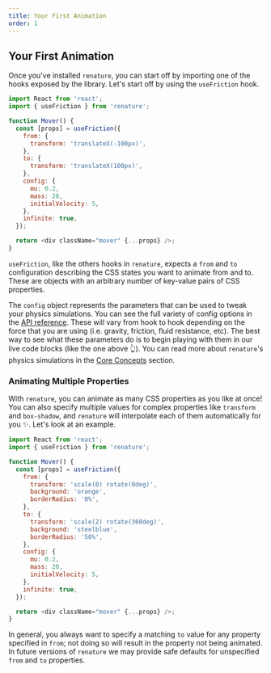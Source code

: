 ```yaml
---
title: Your First Animation
order: 1
---
```


## Your First Animation

Once you've installed `renature`, you can start off by importing one of the hooks exposed by the library. Let's start off by using the `useFriction` hook.

```js live=true
import React from 'react';
import { useFriction } from 'renature';

function Mover() {
  const [props] = useFriction({
    from: {
      transform: 'translateX(-100px)',
    },
    to: {
      transform: 'translateX(100px)',
    },
    config: {
      mu: 0.2,
      mass: 20,
      initialVelocity: 5,
    },
    infinite: true,
  });

  return <div className="mover" {...props} />;
}
```

`useFriction`, like the others hooks in `renature`, expects a `from` and `to` configuration describing the CSS states you want to animate from and to. These are objects with an arbitrary number of key-value pairs of CSS properties.

The `config` object represents the parameters that can be used to tweak your physics simulations. You can see the full variety of config options in the [API reference](../api.md#config). These will vary from hook to hook depending on the force that you are using (i.e. gravity, friction, fluid resistance, etc). The best way to see what these parameters do is to begin playing with them in our live code blocks (like the one above 👆). You can read more about `renature`'s physics simulations in the [Core Concepts](../core-concepts.md) section.

### Animating Multiple Properties

With `renature`, you can animate as many CSS properties as you like at once! You can also specify multiple values for complex properties like `transform` and `box-shadow`, and `renature` will interpolate each of them automatically for you ✨. Let's look at an example.

```js live=true
import React from 'react';
import { useFriction } from 'renature';

function Mover() {
  const [props] = useFriction({
    from: {
      transform: 'scale(0) rotate(0deg)',
      background: 'orange',
      borderRadius: '0%',
    },
    to: {
      transform: 'scale(2) rotate(360deg)',
      background: 'steelblue',
      borderRadius: '50%',
    },
    config: {
      mu: 0.2,
      mass: 20,
      initialVelocity: 5,
    },
    infinite: true,
  });

  return <div className="mover" {...props} />;
}
```

In general, you always want to specify a matching `to` value for any property specified in `from`; not doing so will result in the property not being animated. In future versions of `renature` we may provide safe defaults for unspecified `from` and `to` properties.

